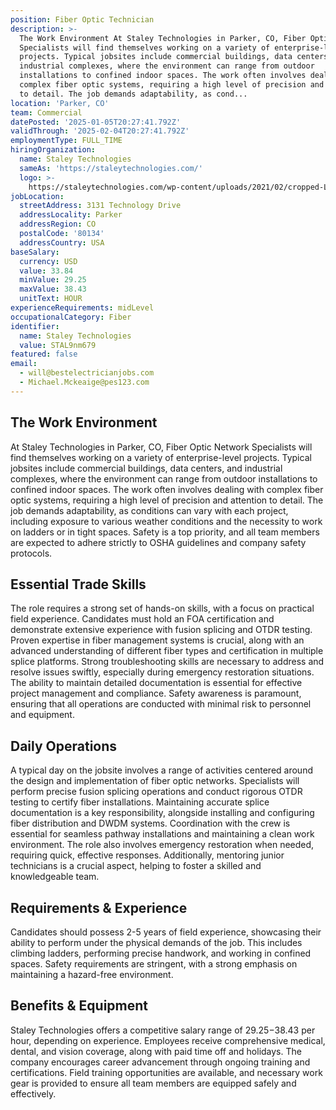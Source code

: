 ```yaml
---
position: Fiber Optic Technician
description: >-
  The Work Environment At Staley Technologies in Parker, CO, Fiber Optic Network
  Specialists will find themselves working on a variety of enterprise-level
  projects. Typical jobsites include commercial buildings, data centers, and
  industrial complexes, where the environment can range from outdoor
  installations to confined indoor spaces. The work often involves dealing with
  complex fiber optic systems, requiring a high level of precision and attention
  to detail. The job demands adaptability, as cond...
location: 'Parker, CO'
team: Commercial
datePosted: '2025-01-05T20:27:41.792Z'
validThrough: '2025-02-04T20:27:41.792Z'
employmentType: FULL_TIME
hiringOrganization:
  name: Staley Technologies
  sameAs: 'https://staleytechnologies.com/'
  logo: >-
    https://staleytechnologies.com/wp-content/uploads/2021/02/cropped-Logo_StaleyTechnologies.png
jobLocation:
  streetAddress: 3131 Technology Drive
  addressLocality: Parker
  addressRegion: CO
  postalCode: '80134'
  addressCountry: USA
baseSalary:
  currency: USD
  value: 33.84
  minValue: 29.25
  maxValue: 38.43
  unitText: HOUR
experienceRequirements: midLevel
occupationalCategory: Fiber
identifier:
  name: Staley Technologies
  value: STAL9nm679
featured: false
email:
  - will@bestelectricianjobs.com
  - Michael.Mckeaige@pes123.com
---
```




## The Work Environment

At Staley Technologies in Parker, CO, Fiber Optic Network Specialists will find themselves working on a variety of enterprise-level projects. Typical jobsites include commercial buildings, data centers, and industrial complexes, where the environment can range from outdoor installations to confined indoor spaces. The work often involves dealing with complex fiber optic systems, requiring a high level of precision and attention to detail. The job demands adaptability, as conditions can vary with each project, including exposure to various weather conditions and the necessity to work on ladders or in tight spaces. Safety is a top priority, and all team members are expected to adhere strictly to OSHA guidelines and company safety protocols.

## Essential Trade Skills

The role requires a strong set of hands-on skills, with a focus on practical field experience. Candidates must hold an FOA certification and demonstrate extensive experience with fusion splicing and OTDR testing. Proven expertise in fiber management systems is crucial, along with an advanced understanding of different fiber types and certification in multiple splice platforms. Strong troubleshooting skills are necessary to address and resolve issues swiftly, especially during emergency restoration situations. The ability to maintain detailed documentation is essential for effective project management and compliance. Safety awareness is paramount, ensuring that all operations are conducted with minimal risk to personnel and equipment.

## Daily Operations

A typical day on the jobsite involves a range of activities centered around the design and implementation of fiber optic networks. Specialists will perform precise fusion splicing operations and conduct rigorous OTDR testing to certify fiber installations. Maintaining accurate splice documentation is a key responsibility, alongside installing and configuring fiber distribution and DWDM systems. Coordination with the crew is essential for seamless pathway installations and maintaining a clean work environment. The role also involves emergency restoration when needed, requiring quick, effective responses. Additionally, mentoring junior technicians is a crucial aspect, helping to foster a skilled and knowledgeable team.

## Requirements & Experience

Candidates should possess 2-5 years of field experience, showcasing their ability to perform under the physical demands of the job. This includes climbing ladders, performing precise handwork, and working in confined spaces. Safety requirements are stringent, with a strong emphasis on maintaining a hazard-free environment.

## Benefits & Equipment

Staley Technologies offers a competitive salary range of $29.25-$38.43 per hour, depending on experience. Employees receive comprehensive medical, dental, and vision coverage, along with paid time off and holidays. The company encourages career advancement through ongoing training and certifications. Field training opportunities are available, and necessary work gear is provided to ensure all team members are equipped safely and effectively.